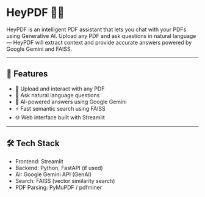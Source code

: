 # HeyPDF 🧠📄

HeyPDF is an intelligent PDF assistant that lets you chat with your PDFs using Generative AI. Upload any PDF and ask questions in natural language — HeyPDF will extract context and provide accurate answers powered by Google Gemini and FAISS.

---

## 🚀 Features

- 📁 Upload and interact with any PDF
- 💬 Ask natural language questions
- 🧠 AI-powered answers using Google Gemini
- ⚡ Fast semantic search using FAISS
- 🌐 Web interface built with Streamlit

---

## 🛠️ Tech Stack

- Frontend: Streamlit
- Backend: Python, FastAPI (if used)
- AI: Google Gemini API (GenAI)
- Search: FAISS (vector similarity search)
- PDF Parsing: PyMuPDF / pdfminer
